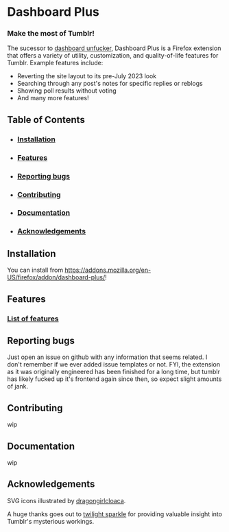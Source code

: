 # Dashboard Plus

### Make the most of Tumblr!

The sucessor to [dashboard unfucker](https://github.com/enchanted-sword/dashboard-unfucker), Dashboard Plus is a Firefox extension that offers a variety of utility, customization, and quality-of-life features for Tumblr.
Example features include:

- Reverting the site layout to its pre-July 2023 look
- Searching through any post's notes for specific replies or reblogs
- Showing poll results without voting
- And many more features!

## Table of Contents

- ### [Installation](#installation-1)
- ### [Features](#features-1)
- ### [Reporting bugs](#reporting-bugs-1)
- ### [Contributing](#contributing-1)
- ### [Documentation](#documentation-1)
- ### [Acknowledgements](#acknowledgements-1)

## Installation

You can install from https://addons.mozilla.org/en-US/firefox/addon/dashboard-plus/!

## Features

### [List of features](https://github.com/enchanted-sword/Dashboard-Plus/blob/main/docs/features.md)

## Reporting bugs

Just open an issue on github with any information that seems related. I don't remember if we ever added issue templates or not.
FYI, the extension as it was originally engineered has been finished for a long time, but tumblr has likely fucked up it's frontend again since then, so expect slight amounts of jank.

## Contributing

wip

## Documentation

wip

## Acknowledgements

SVG icons illustrated by [dragongirlcloaca](https://tumblr.com/dragongirlcloaca).

A huge thanks goes out to [twilight sparkle](https://tumblr.com/twilight-sparkle-irl) for providing valuable insight into Tumblr's mysterious workings.
